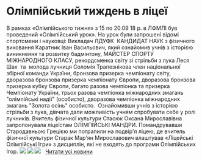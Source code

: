 # Олімпійський тиждень в ліцеї
В рамках «Олімпійського тижня» з 15 по 20.09 18 р. в ЛФМЛІ був проведений «Олімпійський урок».
На урок були запрошені відомі спортсмени і науковці: Викладач ЛДУФК  КАНДИДАТ НАУК з фізичного виховання Каратник Іван Васильович, який ознайомив учнів з історією виникнення та розвитку бадмінтону, МАЙСТЕР СПОРТУ МІЖНАРОДНОГО КЛАСУ, рекордсменка світу зі стрільби з лука Леся Шах  та  молода лучниця Соломія Трапезнікова член національної збірної команди України, бронзова призерка чемпіонату світу, дворазова бронзова призерка чемпіонату Європи, дворазова бронзова призерка кубку Європи, багато разова чемпіонка та призерка Чемпіонату України, трьох разова чемпіонка міжнародних змагань "олімпійські надії" (особисто), дворазова чемпіонка міжнародних змагань "Золота осінь" особисто.  Ознайомивши учнів з історією стрільби з лука, дівчата дали можливість учням спробувати себе у ролі лучників.
Вчитель фізичної культури Стасюк Оксана Мирославівна запропонувала ліцеїстам ОЛІМПІЙСЬКІ МАНДРИ. Помандрувавши Стародавньою Грецією ми потрапили на подвір'я ліцею, де вчитель фізичної культури Старак Мар'ян Мирославович влаштував «Ліцейські Олімпійські Ігри» з дисциплін, які не входять до програми Олімпійських Ігор.
![](/images/олімпійський-тиждень-в-ліцеї/olimp1.jpg)
![](/images/олімпійський-тиждень-в-ліцеї/olimp2.jpg)
![](/images/олімпійський-тиждень-в-ліцеї/olimp3.jpg)
 
[Читати усі новини](/news)

